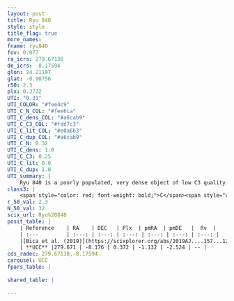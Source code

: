 ```yaml
---
layout: post
title: Ryu 840
style: style
title_flag: true
more_names: 
fname: ryu840
fov: 0.077
ra_icrs: 279.67138
de_icrs: -8.17594
glon: 24.21197
glat: -0.90756
r50: 2.3
plx: 0.3722
UTI: "0.31"
UTI_COLOR: "#fee4c9"
UTI_C_N_COL: "#fee6ca"
UTI_C_dens_COL: "#a6cab9"
UTI_C_C3_COL: "#fdd7c3"
UTI_C_lit_COL: "#e0a6b3"
UTI_C_dup_COL: "#a6cab9"
UTI_C_N: 0.32
UTI_C_dens: 1.0
UTI_C_C3: 0.25
UTI_C_lit: 0.0
UTI_C_dup: 1.0
UTI_summary: |
    Ryu 840 is a poorly populated, very dense object of low C3 quality. It is rarely studied in the literature, with no articles listed in the last 6 years.
class3: |
    <span style="color: red; font-weight: bold;">C</span><span style="color: red; font-weight: bold;">C</span>
r_50_val: 2.3
N_50_val: 32
scix_url: Ryu%20840
posit_table: |
    | Reference    | RA    | DEC   | Plx  | pmRA  | pmDE   |  Rv  |
    | :---         | :---: | :---: | :---: | :---: | :---: | :---: |
    |[Bica et al. (2019)](https://scixplorer.org/abs/2019AJ....157...12B) | 279.67 | -8.161 | -- | -- | -- | -- |
    | **UCC** |279.671 | -8.176 | 0.372 | -1.132 | -2.524 | -- | 
cds_radec: 279.67138,-8.17594
carousel: UCC
fpars_table: |
    
shared_table: |
    
---
```

